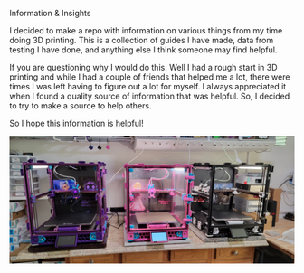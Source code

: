 Information & Insights

I decided to make a repo with information on various things from my time doing 3D printing.   This is a collection of guides I have made, data from testing I have done, and anything else I think someone may find helpful.        

If you are questioning why I would do this.   Well I had a rough start in 3D printing and while I had a couple of friends that helped me a lot, there were times I was left having to figure out a lot for myself.   I always appreciated it when I found a quality source of information that was helpful.   So, I decided to try to make a source to help others.

So I hope this information is helpful!   

![Alt text](https://github.com/TheKittieKatt/Information-Insights/blob/main/MyPrinters.jpg)
